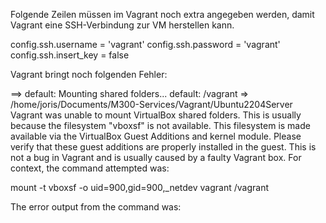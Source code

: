 Folgende Zeilen müssen im Vagrant noch extra angegeben werden, damit Vagrant eine SSH-Verbindung zur VM herstellen kann.

config.ssh.username = 'vagrant'
config.ssh.password = 'vagrant'
config.ssh.insert_key = false

Vagrant bringt noch folgenden Fehler:

==> default: Mounting shared folders...
    default: /vagrant => /home/joris/Documents/M300-Services/Vagrant/Ubuntu2204Server
Vagrant was unable to mount VirtualBox shared folders. This is usually
because the filesystem "vboxsf" is not available. This filesystem is
made available via the VirtualBox Guest Additions and kernel module.
Please verify that these guest additions are properly installed in the
guest. This is not a bug in Vagrant and is usually caused by a faulty
Vagrant box. For context, the command attempted was:

mount -t vboxsf -o uid=900,gid=900,_netdev vagrant /vagrant

The error output from the command was: